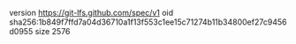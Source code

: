 version https://git-lfs.github.com/spec/v1
oid sha256:1b849f7ffd7a04d36710a1f13f553c1ee15c71274b11b34800ef27c9456d0955
size 2576
